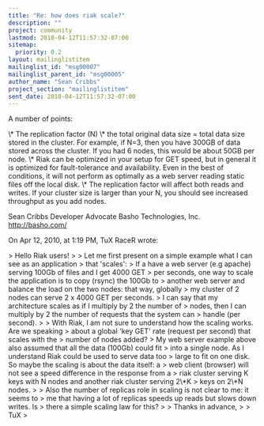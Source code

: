 ```yaml
---
title: "Re: how does riak scale?"
description: ""
project: community
lastmod: 2010-04-12T11:57:32-07:00
sitemap:
  priority: 0.2
layout: mailinglistitem
mailinglist_id: "msg00007"
mailinglist_parent_id: "msg00005"
author_name: "Sean Cribbs"
project_section: "mailinglistitem"
sent_date: 2010-04-12T11:57:32-07:00
---
```



A number of points:

\\* The replication factor (N) \\* the total original data size = total data size 
stored in the cluster. For example, if N=3, then you have 300GB of data stored 
across the cluster. If you had 6 nodes, this would be about 50GB per node.
\\* Riak can be optimized in your setup for GET speed, but in general it is 
optimized for fault-tolerance and availability. Even in the best of 
conditions, it will not perform as optimally as a web server reading static 
files off the local disk.
\\* The replication factor will affect both reads and writes. If your cluster 
size is larger than your N, you should see increased throughput as you add 
nodes.

Sean Cribbs 
Developer Advocate
Basho Technologies, Inc.
http://basho.com/

On Apr 12, 2010, at 1:19 PM, TuX RaceR wrote:

&gt; Hello Riak users!
&gt; 
&gt; Let me first present on a simple example what I can see as an application 
&gt; that 'scales':
&gt; If a have a web server (e.g apache) serving 100Gb of files and I get 4000 GET 
&gt; per seconds, one way to scale the application is to copy (rsync) the 100Gb to 
&gt; another web server and balance the load on the two nodes: that way, globally 
&gt; my cluster of 2 nodes can serve 2 x 4000 GET per seconds.
&gt; I can say that my architecture scales as if I multiply by 2 the number of 
&gt; nodes, then I can multiply by 2 the number of requests that the system can 
&gt; handle (per second).
&gt; 
&gt; With Riak, I am not sure to understand how the scaling works. Are we speaking 
&gt; about a global 'key GET' rate (request per second) that scales with the 
&gt; number of nodes added?
&gt; My web server example above also assumed that all the data (100Gb) could fit 
&gt; into a single node. As I understand Riak could be used to serve data too 
&gt; large to fit on one disk. So maybe the scaling is about the data itself: a 
&gt; web client (browser) will not see a speed difference in the response from a 
&gt; riak cluster serving K keys with N nodes and another riak cluster serving 2\\*K 
&gt; keys on 2\\*N nodes.
&gt; 
&gt; Also the number of replicas role in scaling is not clear to me: it seems to 
&gt; me that having a lot of replicas speeds up reads but slows down writes. Is 
&gt; there a simple scaling law for this?
&gt; 
&gt; Thanks in advance,
&gt; 
&gt; TuX
&gt; 
